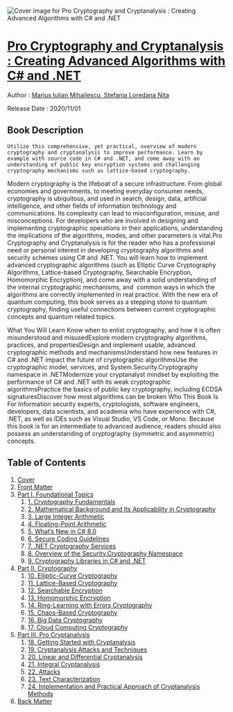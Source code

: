 ![Cover image for Pro Cryptography and Cryptanalysis : Creating Advanced Algorithms with C# and .NET](https://imgdetail.ebookreading.net/cover/cover/20201212/EB9781484263679.jpg)

[Pro Cryptography and Cryptanalysis : Creating Advanced Algorithms with C# and .NET](https://ebookreading.net/view/book/Pro+Cryptography+and+Cryptanalysis+%3A+Creating+Advanced+Algorithms+with+C%23+and+.NET-EB9781484263679_1.html "Pro Cryptography and Cryptanalysis : Creating Advanced Algorithms with C# and .NET")
====================================================================================================================

Author : [Marius Iulian Mihailescu](https://ebookreading.net/search/author/Marius+Iulian+Mihailescu),[ 
            Stefania Loredana Nita](https://ebookreading.net/search/author/+%0D%0A++++++++++++Stefania+Loredana+Nita)

Release Date : 2020/11/01

Book Description
-----------------


    
    Utilize this comprehensive, yet practical, overview of modern cryptography and cryptanalysis to improve performance. Learn by example with source code in C# and .NET, and come away with an understanding of public key encryption systems and challenging cryptography mechanisms such as lattice-based cryptography.
Modern cryptography is the lifeboat of a secure infrastructure. From global economies and governments, to meeting everyday consumer needs, cryptography is ubiquitous, and used in search, design, data, artificial intelligence, and other fields of information technology and communications. Its complexity can lead to misconfiguration, misuse, and misconceptions. For developers who are involved in designing and implementing cryptographic operations in their applications, understanding the implications of the algorithms, modes, and other parameters is vital.Pro Cryptography and Cryptanalysis is for the reader who has a professional need or personal interest in developing cryptography algorithms and security schemes using C# and .NET. You will learn how to implement advanced cryptographic algorithms (such as Elliptic Curve Cryptography Algorithms, Lattice-based Cryptography, Searchable Encryption, Homomorphic Encryption), and come away with a solid understanding of the internal cryptographic mechanisms, and &nbsp;common ways in which the algorithms are correctly implemented in real practice. With the new era of quantum computing, this book serves as a stepping stone to quantum cryptography, finding useful connections between current cryptographic concepts and quantum related topics.

What You Will Learn
Know when to enlist cryptography, and how it is often misunderstood and misusedExplore modern cryptography algorithms, practices, and propertiesDesign and implement usable, advanced cryptographic methods and mechanismsUnderstand how new features in C# and .NET impact the future of cryptographic algorithmsUse the cryptographic model, services, and System.Security.Cryptography namespace in .NETModernize your cryptanalyst mindset by exploiting the performance of C# and .NET with its weak cryptographic algorithmsPractice the basics of public key cryptography, including ECDSA signaturesDiscover how most algorithms can be broken
Who This Book Is For
Information security experts, cryptologists, software engineers, developers, data scientists, and academia who have experience with C#, .NET, as well as IDEs such as Visual Studio, VS Code, or Mono. Because this book is for an intermediate to advanced audience, readers should also possess an understanding of cryptography (symmetric and asymmetric) concepts.

  

Table of Contents
-----------------

1. [Cover](https://ebookreading.net/view/book/Pro+Cryptography+and+Cryptanalysis+%3A+Creating+Advanced+Algorithms+with+C%23+and+.NET-EB9781484263679_1.html)
1. [Front Matter](https://ebookreading.net/view/book/Pro+Cryptography+and+Cryptanalysis+%3A+Creating+Advanced+Algorithms+with+C%23+and+.NET-EB9781484263679_2.html)
1. [Part I. Foundational Topics](https://ebookreading.net/view/book/Pro+Cryptography+and+Cryptanalysis+%3A+Creating+Advanced+Algorithms+with+C%23+and+.NET-EB9781484263679_3.html)
    1. [1.&nbsp;Cryptography Fundamentals](https://ebookreading.net/view/book/Pro+Cryptography+and+Cryptanalysis+%3A+Creating+Advanced+Algorithms+with+C%23+and+.NET-EB9781484263679_4.html)
    1. [2.&nbsp;Mathematical Background and Its Applicability in Cryptography](https://ebookreading.net/view/book/Pro+Cryptography+and+Cryptanalysis+%3A+Creating+Advanced+Algorithms+with+C%23+and+.NET-EB9781484263679_5.html)
    1. [3.&nbsp;Large Integer Arithmetic](https://ebookreading.net/view/book/Pro+Cryptography+and+Cryptanalysis+%3A+Creating+Advanced+Algorithms+with+C%23+and+.NET-EB9781484263679_6.html)
    1. [4.&nbsp;Floating-Point Arithmetic](https://ebookreading.net/view/book/Pro+Cryptography+and+Cryptanalysis+%3A+Creating+Advanced+Algorithms+with+C%23+and+.NET-EB9781484263679_7.html)
    1. [5.&nbsp;What’s New in C# 8.0](https://ebookreading.net/view/book/Pro+Cryptography+and+Cryptanalysis+%3A+Creating+Advanced+Algorithms+with+C%23+and+.NET-EB9781484263679_8.html)
    1. [6.&nbsp;Secure Coding Guidelines](https://ebookreading.net/view/book/Pro+Cryptography+and+Cryptanalysis+%3A+Creating+Advanced+Algorithms+with+C%23+and+.NET-EB9781484263679_9.html)
    1. [7.&nbsp;.NET Cryptography Services](https://ebookreading.net/view/book/Pro+Cryptography+and+Cryptanalysis+%3A+Creating+Advanced+Algorithms+with+C%23+and+.NET-EB9781484263679_10.html)
    1. [8.&nbsp;Overview of the Security.Cryptography Namespace](https://ebookreading.net/view/book/Pro+Cryptography+and+Cryptanalysis+%3A+Creating+Advanced+Algorithms+with+C%23+and+.NET-EB9781484263679_11.html)
    1. [9.&nbsp;Cryptography Libraries in C# and .NET](https://ebookreading.net/view/book/Pro+Cryptography+and+Cryptanalysis+%3A+Creating+Advanced+Algorithms+with+C%23+and+.NET-EB9781484263679_12.html)
1. [Part II. Cryptography](https://ebookreading.net/view/book/Pro+Cryptography+and+Cryptanalysis+%3A+Creating+Advanced+Algorithms+with+C%23+and+.NET-EB9781484263679_13.html)
    1. [10.&nbsp;Elliptic-Curve Cryptography](https://ebookreading.net/view/book/Pro+Cryptography+and+Cryptanalysis+%3A+Creating+Advanced+Algorithms+with+C%23+and+.NET-EB9781484263679_14.html)
    1. [11.&nbsp;Lattice-Based Cryptography](https://ebookreading.net/view/book/Pro+Cryptography+and+Cryptanalysis+%3A+Creating+Advanced+Algorithms+with+C%23+and+.NET-EB9781484263679_15.html)
    1. [12.&nbsp;Searchable Encryption](https://ebookreading.net/view/book/Pro+Cryptography+and+Cryptanalysis+%3A+Creating+Advanced+Algorithms+with+C%23+and+.NET-EB9781484263679_16.html)
    1. [13.&nbsp;Homomorphic Encryption](https://ebookreading.net/view/book/Pro+Cryptography+and+Cryptanalysis+%3A+Creating+Advanced+Algorithms+with+C%23+and+.NET-EB9781484263679_17.html)
    1. [14.&nbsp;Ring-Learning with Errors Cryptography](https://ebookreading.net/view/book/Pro+Cryptography+and+Cryptanalysis+%3A+Creating+Advanced+Algorithms+with+C%23+and+.NET-EB9781484263679_18.html)
    1. [15.&nbsp;Chaos-Based Cryptography](https://ebookreading.net/view/book/Pro+Cryptography+and+Cryptanalysis+%3A+Creating+Advanced+Algorithms+with+C%23+and+.NET-EB9781484263679_19.html)
    1. [16.&nbsp;Big Data Cryptography](https://ebookreading.net/view/book/Pro+Cryptography+and+Cryptanalysis+%3A+Creating+Advanced+Algorithms+with+C%23+and+.NET-EB9781484263679_20.html)
    1. [17.&nbsp;Cloud Computing Cryptography](https://ebookreading.net/view/book/Pro+Cryptography+and+Cryptanalysis+%3A+Creating+Advanced+Algorithms+with+C%23+and+.NET-EB9781484263679_21.html)
1. [Part III. Pro Cryptanalysis](https://ebookreading.net/view/book/Pro+Cryptography+and+Cryptanalysis+%3A+Creating+Advanced+Algorithms+with+C%23+and+.NET-EB9781484263679_22.html)
    1. [18.&nbsp;Getting Started with Cryptanalysis](https://ebookreading.net/view/book/Pro+Cryptography+and+Cryptanalysis+%3A+Creating+Advanced+Algorithms+with+C%23+and+.NET-EB9781484263679_23.html)
    1. [19.&nbsp;Cryptanalysis Attacks and Techniques](https://ebookreading.net/view/book/Pro+Cryptography+and+Cryptanalysis+%3A+Creating+Advanced+Algorithms+with+C%23+and+.NET-EB9781484263679_24.html)
    1. [20.&nbsp;Linear and Differential Cryptanalysis](https://ebookreading.net/view/book/Pro+Cryptography+and+Cryptanalysis+%3A+Creating+Advanced+Algorithms+with+C%23+and+.NET-EB9781484263679_25.html)
    1. [21.&nbsp;Integral Cryptanalysis](https://ebookreading.net/view/book/Pro+Cryptography+and+Cryptanalysis+%3A+Creating+Advanced+Algorithms+with+C%23+and+.NET-EB9781484263679_26.html)
    1. [22.&nbsp;Attacks](https://ebookreading.net/view/book/Pro+Cryptography+and+Cryptanalysis+%3A+Creating+Advanced+Algorithms+with+C%23+and+.NET-EB9781484263679_27.html)
    1. [23.&nbsp;Text Characterization](https://ebookreading.net/view/book/Pro+Cryptography+and+Cryptanalysis+%3A+Creating+Advanced+Algorithms+with+C%23+and+.NET-EB9781484263679_28.html)
    1. [24.&nbsp;Implementation and Practical Approach of Cryptanalysis Methods](https://ebookreading.net/view/book/Pro+Cryptography+and+Cryptanalysis+%3A+Creating+Advanced+Algorithms+with+C%23+and+.NET-EB9781484263679_29.html)
1. [Back Matter](https://ebookreading.net/view/book/Pro+Cryptography+and+Cryptanalysis+%3A+Creating+Advanced+Algorithms+with+C%23+and+.NET-EB9781484263679_30.html)
